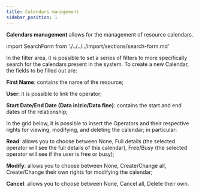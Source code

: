```yaml
---
title: Calendars management
sidebar_position: 1
---
```


**Calendars management** allows for the management of resource calendars. 

import SearchForm from './../../../import/sections/search-form.md'

<SearchForm />

In the filter area, it is possible to set a series of filters to more specifically search for the calendars present in the system. 
To create a new Calendar, the fields to be filled out are:

**First Name**: contains the name of the resource;

**User**: it is possible to link the operator;

**Start Date/End Date (Data inizio/Data fine)**: contains the start and end dates of the relationship;

In the grid below, it is possible to insert the Operators and their respective rights for viewing, modifying, and deleting the calendar; in particular:

**Read**: allows you to choose between None, Full details (the selected operator will see the full details of this calendar), Free/Busy (the selected operator will see if the user is free or busy);

**Modify**: allows you to choose between None, Create/Change all, Create/Change their own rights for modifying the calendar;

**Cancel**: allows you to choose between None, Cancel all, Delete their own.